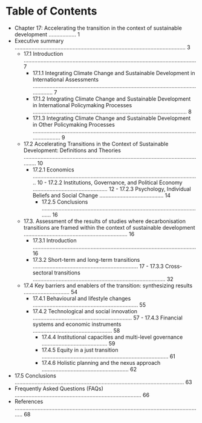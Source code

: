 # Table of Contents
* Chapter 17: Accelerating the transition in the context of sustainable development .................. 1
* Executive summary ................................................................................................................ 3
  - 17.1 Introduction ................................................................................................................. 7
       - 17.1.1 Integrating Climate Change and Sustainable Development in International Assessments ........................................................................................................................ 7
       - 17.1.2 Integrating Climate Change and Sustainable Development in International Policymaking Processes ..................................................................................................... 8
       - 17.1.3 Integrating Climate Change and Sustainable Development in Other Policymaking Processes ............................................................................................................................. 9
   - 17.2 Accelerating Transitions in the Context of Sustainable Development: Definitions and Theories ......................................................................................................................... 10
        - 17.2.1 Economics ............................................................................................................. 10
         - 17.2.2 Institutions, Governance, and Political Economy ................................................. 12
         - 17.2.3 Psychology, Individual Beliefs and Social Change .......................................... 14
          - 17.2.5 Conclusions ........................................................................................................... 16
    - 17.3. Assessment of the results of studies where decarbonisation transitions are framed within the context of sustainable development .................................................................... 16
         - 17.3.1 Introduction ........................................................................................................... 16
         - 17.3.2 Short-term and long-term transitions ..................................................................... 17
          - 17.3.3 Cross-sectoral transitions ....................................................................................... 32
     - 17.4 Key barriers and enablers of the transition: synthesizing results .............................. 54
         - 17.4.1 Behavioural and lifestyle changes ..................................................................... 55
          - 17.4.2 Technological and social innovation ................................................................. 57
           - 17.4.3 Financial systems and economic instruments .................................................... 58
            - 17.4.4 Institutional capacities and multi-level governance ........................................... 59
             - 17.4.5 Equity in a just transition ................................................................................... 61
             - 17.4.6 Holistic planning and the nexus approach ......................................................... 62
* 17.5 Conclusions ............................................................................................................... 63
* Frequently Asked Questions (FAQs) ................................................................................... 66
* References ............................................................................................................................ 68
